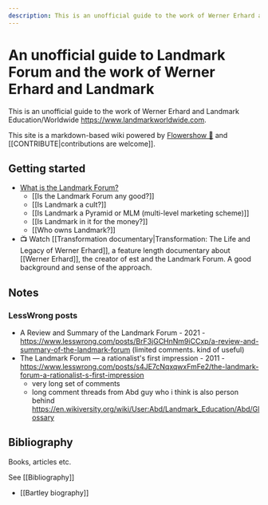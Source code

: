 ```yaml
---
description: This is an unofficial guide to the work of Werner Erhard and Landmark Education/Worldwide https://www.landmarkworldwide.com.
---
```


# An unofficial guide to Landmark Forum and the work of Werner Erhard and Landmark

This is an unofficial guide to the work of Werner Erhard and Landmark Education/Worldwide https://www.landmarkworldwide.com.

This site is a markdown-based wiki powered by [Flowershow 💐](https://flowershow.app/) and [[CONTRIBUTE|contributions are welcome]].

## Getting started

- [What is the Landmark Forum?](./Landmark%20Forum)
    - [[Is the Landmark Forum any good?]]
    - [[Is Landmark a cult?]]
    - [[Is Landmark a Pyramid or MLM (multi-level marketing scheme)]]
    - [[Is Landmark in it for the money?]]
    - [[Who owns Landmark?]]
- 📺 Watch [[Transformation documentary|Transformation: The Life and Legacy of Werner Erhard]], a feature length documentary about [[Werner Erhard]], the creator of est and the Landmark Forum. A good background and sense of the approach.

## Notes

### LessWrong posts

- A Review and Summary of the Landmark Forum - 2021 - https://www.lesswrong.com/posts/BrF3jGCHnNm9iCCxp/a-review-and-summary-of-the-landmark-forum (limited comments. kind of useful)
- The Landmark Forum — a rationalist's first impression - 2011 - https://www.lesswrong.com/posts/s4JE7cNqxqwxFmFe2/the-landmark-forum-a-rationalist-s-first-impression
  - very long set of comments
  - long comment threads from Abd guy who i think is also person behind https://en.wikiversity.org/wiki/User:Abd/Landmark_Education/Abd/Glossary

## Bibliography

Books, articles etc.

See [[Bibliography]]

- [[Bartley biography]]